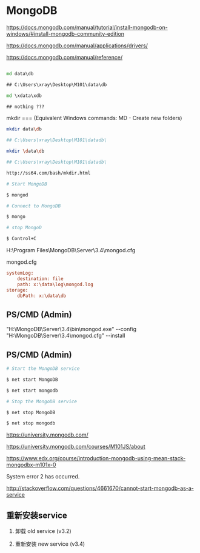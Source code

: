 # MongoDB  


https://docs.mongodb.com/manual/tutorial/install-mongodb-on-windows/#install-mongodb-community-edition

https://docs.mongodb.com/manual/applications/drivers/

https://docs.mongodb.com/manual/reference/


```cmd

md data\db

## C:\Users\xray\Desktop\M101\data\db

md \xdata\xdb

## nothing ???

``` 
mkdir === (Equivalent Windows commands: MD - Create new folders)

```sh
mkdir data\db 

## C:\Users\xray\Desktop\M101\datadb\

mkdir \data\db

## C:\Users\xray\Desktop\M101\datadb\

http://ss64.com/bash/mkdir.html

``` 





```sh
# Start MongoDB

$ mongod

# Connect to MongoDB 

$ mongo

# stop MongoD

$ Control+C


``` 

H:\Program Files\MongoDB\Server\3.4\mongod.cfg  

mongod.cfg

```cfg
systemLog:
    destination: file
    path: x:\data\log\mongod.log
storage:
    dbPath: x:\data\db
``` 



## PS/CMD (Admin)

"H:\MongoDB\Server\3.4\bin\mongod.exe" --config "H:\MongoDB\Server\3.4\mongod.cfg" --install

## PS/CMD (Admin)


```sh
# Start the MongoDB service

$ net start MongoDB

$ net start mongodb

# Stop the MongoDB service  

$ net stop MongoDB

$ net stop mongodb

``` 




https://university.mongodb.com/


https://university.mongodb.com/courses/M101JS/about


https://www.edx.org/course/introduction-mongodb-using-mean-stack-mongodbx-m101x-0  




System error 2 has occurred.


http://stackoverflow.com/questions/4661670/cannot-start-mongodb-as-a-service


## 重新安装service


1. 卸载 old service (v3.2)

2. 重新安装 new service (v3.4)









